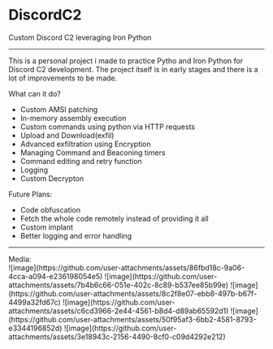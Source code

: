 # DiscordC2
Custom Discord C2 leveraging Iron Python
<hr>
This is a personal project i made to practice Pytho and Iron Python for Discord C2 development. The project itself is in early stages and there is a lot of improvements to be made.
<p></p>

What can it do?
- Custom AMSI patching
- In-memory assembly execution
- Custom commands using python via HTTP requests
- Upload and Download(exfil)
- Advanced exfiltration using Encryption
- Managing Command and Beaconing timers
- Command editing and retry function
- Logging
- Custom Decrypton

Future Plans:
- Code obfuscation
- Fetch the whole code remotely instead of providing it all
- Custom implant
- Better logging and error handling
<hr>
Media:<br>
![image](https://github.com/user-attachments/assets/86fbd18c-9a06-4cca-a094-e236198054e5)
![image](https://github.com/user-attachments/assets/7b4b6c66-051e-402c-8c89-b537ee85b99e)
![image](https://github.com/user-attachments/assets/8c2f8e07-ebb8-497b-b67f-4499a32fd67c)
![image](https://github.com/user-attachments/assets/c6cd3966-2e44-4561-b8d4-d89ab65592d1)
![image](https://github.com/user-attachments/assets/50f95af3-6bb2-4581-8793-e3344196852d)
![image](https://github.com/user-attachments/assets/3e18943c-2156-4490-8cf0-c09d4292e212)
